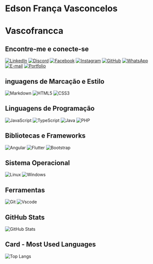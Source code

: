 # Edson França Vasconcelos
# Vascofrancca

## Encontre-me e conecte-se
[![LinkedIn](https://img.shields.io/badge/LinkedIn-0077B5?style=for-the-badge&logo=linkedin&logoColor=white)](https://www.linkedin.com/in/edson-franca-vasconcelos-developer/)
[![Discord](https://img.shields.io/badge/Discord-7289DA?style=for-the-badge&logo=discord&logoColor=white)](https://https://discord.com/channels/@SEUUSERNAME/)
[![Facebook](https://img.shields.io/badge/Facebook-1877F2?style=for-the-badge&logo=facebook&logoColor=white)](https://www.facebook.com/SEUUSERNAME/)
[![Instagram](https://img.shields.io/badge/-Instagram-%23E4405F?style=for-the-badge&logo=instagram&logoColor=white)](https://www.instagram.com/vascoartes/)
[![GitHub](https://img.shields.io/badge/GitHub-100000?style=for-the-badge&logo=github&logoColor=white)](https://github.com/edsonfrancavasconcelos)
[![WhatsApp](https://img.shields.io/badge/WhatsApp-25D366?style=for-the-badge&logo=whatsapp&logoColor=white)](https://wa.me/DDI+DDD+84-994664752)
[![E-mail](https://img.shields.io/badge/-Email-000?style=for-the-badge&logo=microsoft-outlook&logoColor=007BFF)](mailto:vascofrancca@icloud.com)
[![Portfolio](https://img.shields.io/badge/Portfolio-FF5722?style=for-the-badge&logo=todoist&logoColor=white)](https://https://edsonfrancavasconcelos.github.io/celos/)

## inguagens de Marcação e Estilo

![Markdown](https://img.shields.io/badge/Markdown-000?style=for-the-badge&logo=markdown)
![HTML5](https://img.shields.io/badge/HTML5-E34F26?style=for-the-badge&logo=html5&logoColor=white)
![CSS3](https://img.shields.io/badge/CSS3-1572B6?style=for-the-badge&logo=css3&logoColor=white)
## Linguagens de Programação

![JavaScript](https://img.shields.io/badge/JavaScript-F7DF1E?style=for-the-badge&logo=javascript&logoColor=black)
![TypeScript](https://img.shields.io/badge/TypeScript-007ACC?style=for-the-badge&logo=typescript&logoColor=white)
![Java](https://img.shields.io/badge/java-%23ED8B00.svg?style=for-the-badge&logo=openjdk&logoColor=white)
![PHP](https://img.shields.io/badge/PHP-777BB4?style=for-the-badge&logo=php&logoColor=white)

## Bibliotecas e Frameworks

![Angular](https://img.shields.io/badge/Angular-DD0031?style=for-the-badge&logo=angular&logoColor=white)
![Flutter](https://img.shields.io/badge/Flutter-02569B?style=for-the-badge&logo=flutter&logoColor=white)
![Bootstrap](https://img.shields.io/badge/-boostrap-0D1117?style=for-the-badge&logo=bootstrap&labelColor=0D1117)

## Sistema Operacional

![Linux](https://img.shields.io/badge/Linux-000?style=for-the-badge&logo=linux&logoColor=FCC624)
![Windows](https://img.shields.io/badge/Windows-000?style=for-the-badge&logo=windows&logoColor=2CA5E0)

## Ferramentas

![Git](https://img.shields.io/badge/GIT-E44C30?style=for-the-badge&logo=git&logoColor=white)
![Vscode](https://img.shields.io/badge/Vscode-007ACC?style=for-the-badge&logo=visual-studio-code&logoColor=white)

## GitHub Stats

![GitHub Stats](https://github-readme-stats.vercel.app/api?username=edsonfrancavasconcelos&theme=transparent&bg_color=000&border_color=30A3DC&show_icons=true&icon_color=30A3DC&title_color=E94D5F&text_color=FFF)

## Card - Most Used Languages


![Top Langs](https://github-readme-stats-git-masterrstaa-rickstaa.vercel.app/api/top-langs/?username=edsonfrancavasconcelos&layout=compact&bg_color=000&border_color=30A3DC&title_color=E94D5F&text_color=FFF)













